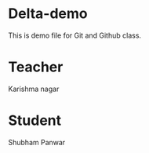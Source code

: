 # Delta-demo
This is demo file for Git and Github class.

# Teacher
Karishma nagar

# Student
Shubham Panwar
